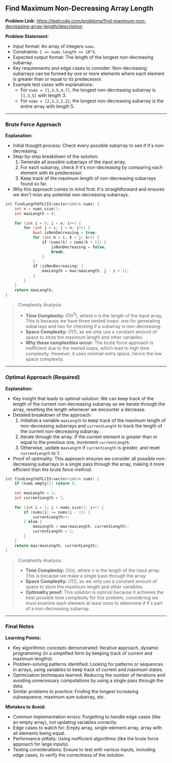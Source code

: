 ## Find Maximum Non-Decreasing Array Length

**Problem Link:** https://leetcode.com/problems/find-maximum-non-decreasing-array-length/description

**Problem Statement:**
- Input format: An array of integers `nums`.
- Constraints: `1 <= nums.length <= 10^5`.
- Expected output format: The length of the longest non-decreasing subarray.
- Key requirements and edge cases to consider: Non-decreasing subarrays can be formed by one or more elements where each element is greater than or equal to its predecessor.
- Example test cases with explanations: 
  - For `nums = [1,3,5,4,7]`, the longest non-decreasing subarray is `[1,3,5]` with length 3.
  - For `nums = [2,2,2,2,2]`, the longest non-decreasing subarray is the entire array with length 5.

---

### Brute Force Approach

**Explanation:**
- Initial thought process: Check every possible subarray to see if it's non-decreasing.
- Step-by-step breakdown of the solution:
  1. Generate all possible subarrays of the input array.
  2. For each subarray, check if it's non-decreasing by comparing each element with its predecessor.
  3. Keep track of the maximum length of non-decreasing subarrays found so far.
- Why this approach comes to mind first: It's straightforward and ensures we don't miss any potential non-decreasing subarrays.

```cpp
int findLengthOfLCIS(vector<int>& nums) {
    int n = nums.size();
    int maxLength = 0;
    
    for (int i = 0; i < n; i++) {
        for (int j = i; j < n; j++) {
            bool isNonDecreasing = true;
            for (int k = i; k < j; k++) {
                if (nums[k] > nums[k + 1]) {
                    isNonDecreasing = false;
                    break;
                }
            }
            if (isNonDecreasing) {
                maxLength = max(maxLength, j - i + 1);
            }
        }
    }
    return maxLength;
}
```

> Complexity Analysis:
> - **Time Complexity:** $O(n^3)$, where $n$ is the length of the input array. This is because we have three nested loops: one for generating subarrays and two for checking if a subarray is non-decreasing.
> - **Space Complexity:** $O(1)$, as we only use a constant amount of space to store the maximum length and other variables.
> - **Why these complexities occur:** The brute force approach is inefficient due to the nested loops, which lead to high time complexity. However, it uses minimal extra space, hence the low space complexity.

---

### Optimal Approach (Required)

**Explanation:**
- Key insight that leads to optimal solution: We can keep track of the length of the current non-decreasing subarray as we iterate through the array, resetting the length whenever we encounter a decrease.
- Detailed breakdown of the approach:
  1. Initialize a variable `maxLength` to keep track of the maximum length of non-decreasing subarrays and `currentLength` to track the length of the current non-decreasing subarray.
  2. Iterate through the array. If the current element is greater than or equal to the previous one, increment `currentLength`.
  3. Otherwise, update `maxLength` if `currentLength` is greater, and reset `currentLength` to 1.
- Proof of optimality: This approach ensures we consider all possible non-decreasing subarrays in a single pass through the array, making it more efficient than the brute force method.

```cpp
int findLengthOfLCIS(vector<int>& nums) {
    if (nums.empty()) return 0;
    
    int maxLength = 1;
    int currentLength = 1;
    
    for (int i = 1; i < nums.size(); i++) {
        if (nums[i] >= nums[i - 1]) {
            currentLength++;
        } else {
            maxLength = max(maxLength, currentLength);
            currentLength = 1;
        }
    }
    return max(maxLength, currentLength);
}
```

> Complexity Analysis:
> - **Time Complexity:** $O(n)$, where $n$ is the length of the input array. This is because we make a single pass through the array.
> - **Space Complexity:** $O(1)$, as we only use a constant amount of space to store the maximum length and other variables.
> - **Optimality proof:** This solution is optimal because it achieves the best possible time complexity for this problem, considering we must examine each element at least once to determine if it's part of a non-decreasing subarray.

---

### Final Notes

**Learning Points:**
- Key algorithmic concepts demonstrated: Iterative approach, dynamic programming (in a simplified form by keeping track of current and maximum lengths).
- Problem-solving patterns identified: Looking for patterns or sequences in arrays, using variables to keep track of current and maximum states.
- Optimization techniques learned: Reducing the number of iterations and avoiding unnecessary computations by using a single pass through the data.
- Similar problems to practice: Finding the longest increasing subsequence, maximum sum subarray, etc.

**Mistakes to Avoid:**
- Common implementation errors: Forgetting to handle edge cases (like an empty array), not updating variables correctly.
- Edge cases to watch for: Empty array, single-element array, array with all elements being equal.
- Performance pitfalls: Using inefficient algorithms (like the brute force approach for large inputs).
- Testing considerations: Ensure to test with various inputs, including edge cases, to verify the correctness of the solution.